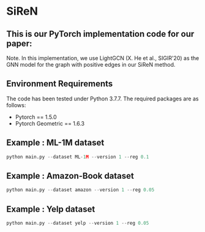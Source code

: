 # SiReN



## This is our PyTorch implementation code for our paper:





Note. In this implementation, we use LightGCN (X. He et al., SIGIR'20) as the GNN model for the graph with positive edges in our SiReN method. 





## Environment Requirements

The code has been tested under Python 3.7.7. The required packages are as follows:

* Pytorch == 1.5.0
* Pytorch Geometric == 1.6.3





## Example : ML-1M dataset

```python
python main.py --dataset ML-1M --version 1 --reg 0.1
```





## Example : Amazon-Book dataset

```python
python main.py --dataset amazon --version 1 --reg 0.05
```





## Example : Yelp dataset

```python
python main.py --dataset yelp --version 1 --reg 0.05
```

